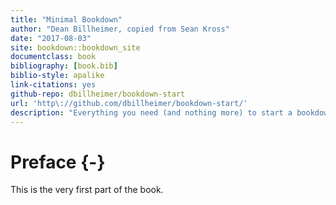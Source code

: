 ```yaml
--- 
title: "Minimal Bookdown"
author: "Dean Billheimer, copied from Sean Kross"
date: "2017-08-03"
site: bookdown::bookdown_site
documentclass: book
bibliography: [book.bib]
biblio-style: apalike
link-citations: yes
github-repo: dbillheimer/bookdown-start
url: 'http\://github.com/dbillheimer/bookdown-start/'
description: "Everything you need (and nothing more) to start a bookdown book."
---
```


# Preface {-}

This is the very first part of the book.
